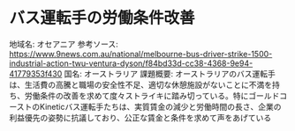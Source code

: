 # バス運転手の労働条件改善

地域名: オセアニア
参考ソース: https://www.9news.com.au/national/melbourne-bus-driver-strike-1500-industrial-action-twu-ventura-dyson/f84bd33d-cc38-4368-9e94-41779353f430
国名: オーストラリア
課題概要: オーストラリアのバス運転手は、生活費の高騰と職場の安全性不足、適切な休憩施設がないことに不満を持ち、労働条件の改善を求めて度々ストライキに踏み切っている。特にゴールドコーストのKineticバス運転手たちは、実質賃金の減少と労働時間の長さ、企業の利益優先の姿勢に抗議しており、公正な賃金と条件を求めて声をあげている​